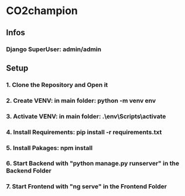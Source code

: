 # CO2champion
## Infos
### Django SuperUser: admin/admin

## Setup
### 1. Clone the Repository and Open it
### 2. Create VENV: in main folder: python -m venv env
### 3. Activate VENV: in main folder: .\env\Scripts\activate
### 4. Install Requirements: pip install -r requirements.txt
### 5. Install Pakages: npm install
### 6. Start Backend with "python manage.py runserver" in the Backend Folder
### 7. Start Frontend with "ng serve" in the Frontend Folder
